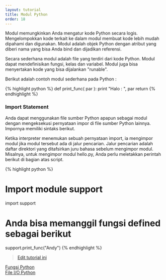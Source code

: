 ```yaml
---
layout: tutorial
title: Modul Python
order: 18
---
```


Modul memungkinkan Anda mengatur kode Python secara logis. Mengelompokkan kode terkait ke dalam modul membuat kode lebih mudah dipahami dan digunakan. Modul adalah objek Python dengan atribut yang diberi nama yang bisa Anda bind dan dijadikan referensi.

Secara sederhana modul adalah file yang terdiri dari kode Python. Modul dapat mendefinisikan fungsi, kelas dan variabel. Modul juga bisa menyertakan kode yang bisa dijalankan "runable".

Berikut adalah contoh modul sederhana pada Python :


{% highlight python %}
def print_func( par ):
   print "Halo : ", par
   return
{% endhighlight %}

### Import Statement

Anda dapat menggunakan file sumber Python apapun sebagai modul dengan mengeksekusi pernyataan impor di file sumber Python lainnya. Impornya memiliki sintaks berikut.

Ketika interpreter menemukan sebuah pernyataan import, ia mengimpor modul jika modul tersebut ada di jalur pencarian. Jalur pencarian adalah daftar direktori yang ditafsirkan juru bahasa sebelum mengimpor modul. Misalnya, untuk mengimpor modul hello.py, Anda perlu meletakkan perintah berikut di bagian atas script.

{% highlight python %}
# Import module support
import support

# Anda bisa memanggil fungsi defined sebagai berikut
support.print_func("Andy")
{% endhighlight %}


> [Edit tutorial ini](https://github.com/belajarpythoncom/belajarpythoncom.github.io/edit/master/tutorials/modul-python.md)

<div class="row navigation-tutorial">
    <div class="col-md-6 prev-tutorial">
        <a href="/tutorial/fungsi-python"><i class="fas fa-arrow-circle-left"></i>Fungsi Python</a>
    </div>
    <div class="col-md-6 next-tutorial">
        <a href="/tutorial/file-io-python" class="hoverable">File I/O Python<i class="fas fa-arrow-circle-right"></i></a>
    </div>
</div>
